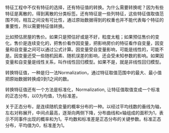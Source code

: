 特征工程中不仅有特征的选择，还有特征值的转换。为什么需要转换呢？因为有些特征是离散的，得到离散的分类标签。还有特征是一些列特征，这些特征值取值范围不同，相互之间没有可比性，通过原始数据得到的权重也并不能代表每个特征的重要性，所以需要特征值转换。

比如预估房屋的售价。如果只是预估好或是不好，粒度太粗；如果预估售价的变化，售价是连续变化的，把售价看作因变量，把影响房价的特征看作自变量，因变量和自变量之间可以通过公式计算。因变量受自变量影响，可能是线性的，可能不是。因变量还受一些随机因素、随机误差的影响，还会受未知参数的影响。如果因变量和自变量是线性关系，叫作线性回归模型。如果不是，就是非线性回归模型。

转换特征值，一种是归一法Normalization，通过特征取值范围中的最大、最小值把原始数据转换成0到1之间的数。

转换特征值还有一个方法是标准化，Normalization, 让特征值取值变成一个标准的正态分布，以0为均值，1为标准差。

关于正态分布，是连续随机变量的概率分布的一种。以经过平均线数的垂线为轴，左右对称展开，中间点最高，逐渐向两侧下降，分布曲线和x轴组成的面积为1，表示不同事件出现的概率和为1。平均数和标准差是正态分布的关键参数。标准正态分布，平均值为0，标准差为1。